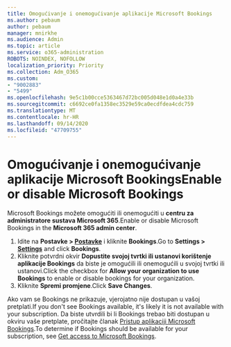 ```yaml
---
title: Omogućivanje i onemogućivanje aplikacije Microsoft Bookings
ms.author: pebaum
author: pebaum
manager: mnirkhe
ms.audience: Admin
ms.topic: article
ms.service: o365-administration
ROBOTS: NOINDEX, NOFOLLOW
localization_priority: Priority
ms.collection: Adm_O365
ms.custom:
- "9002883"
- "5499"
ms.openlocfilehash: 9e5c1b00cce5363467d72bc005d048e1d0a4e33b
ms.sourcegitcommit: c6692ce0fa1358ec3529e59ca0ecdfdea4cdc759
ms.translationtype: MT
ms.contentlocale: hr-HR
ms.lasthandoff: 09/14/2020
ms.locfileid: "47709755"
---
```

# <a name="enable-or-disable-microsoft-bookings"></a><span data-ttu-id="b2bb7-102">Omogućivanje i onemogućivanje aplikacije Microsoft Bookings</span><span class="sxs-lookup"><span data-stu-id="b2bb7-102">Enable or disable Microsoft Bookings</span></span>

<span data-ttu-id="b2bb7-103">Microsoft Bookings možete omogućiti ili onemogućiti u **centru za administratore sustava Microsoft 365**.</span><span class="sxs-lookup"><span data-stu-id="b2bb7-103">Enable or disable Microsoft Bookings in the **Microsoft 365 admin center**.</span></span>

1. <span data-ttu-id="b2bb7-104">Idite na **Postavke > [Postavke](https://admin.microsoft.com/Adminportal/Home?source=applauncher#/Settings/Services)** i kliknite **Bookings**.</span><span class="sxs-lookup"><span data-stu-id="b2bb7-104">Go to **Settings > [Settings](https://admin.microsoft.com/Adminportal/Home?source=applauncher#/Settings/Services)** and click **Bookings**.</span></span>
2. <span data-ttu-id="b2bb7-105">Kliknite potvrdni okvir **Dopustite svojoj tvrtki ili ustanovi korištenje aplikacije Bookings** da biste je omogućili ili onemogućili u svojoj tvrtki ili ustanovi.</span><span class="sxs-lookup"><span data-stu-id="b2bb7-105">Click the checkbox for **Allow your organization to use Bookings** to enable or disable bookings for your organization.</span></span>
3. <span data-ttu-id="b2bb7-106">Kliknite **Spremi promjene**.</span><span class="sxs-lookup"><span data-stu-id="b2bb7-106">Click **Save Changes**.</span></span>

<span data-ttu-id="b2bb7-107">Ako vam se Bookings ne prikazuje, vjerojatno nije dostupan u vašoj pretplati.</span><span class="sxs-lookup"><span data-stu-id="b2bb7-107">If you don't see Bookings available, it's likely it is not available with your subscription.</span></span> <span data-ttu-id="b2bb7-108">Da biste utvrdili bi li Bookings trebao biti dostupan u okviru vaše pretplate, pročitajte članak [Pristup aplikaciji Microsoft Bookings](https://support.microsoft.com/en-us/office/get-access-to-microsoft-bookings-5382dc07-aaa5-45c9-8767-502333b214ce).</span><span class="sxs-lookup"><span data-stu-id="b2bb7-108">To determine if Bookings should be available for your subscription, see [Get access to Microsoft Bookings](https://support.microsoft.com/en-us/office/get-access-to-microsoft-bookings-5382dc07-aaa5-45c9-8767-502333b214ce).</span></span>
